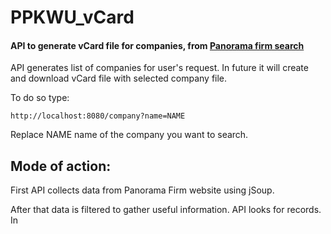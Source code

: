# PPKWU_vCard


#### API to generate vCard file for companies, from [Panorama firm search](https://panoramafirm.pl/)

API generates list of companies for user's request. In future it will create and download vCard file with selected company file. 

To do so type:
``` 
http://localhost:8080/company?name=NAME
```
Replace NAME name of the company you want to search.


## Mode of action:

First API collects data from Panorama Firm website using jSoup. 

After that data is filtered to gather useful information.
API looks for records. In <script> with type=application/ld+json records are collected in json file.
After that from json file cotainers classes are crated.
  

## Reference documentation

* [Spring boot configuration](https://docs.spring.io/spring-boot/docs/2.3.5.RELEASE/maven-plugin/reference/html/)
* [Parsing json file to class](http://tutorials.jenkov.com/java-json/gson.html)
